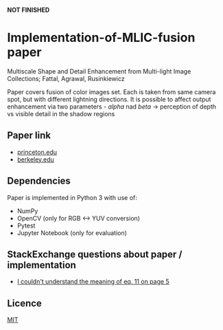 **NOT FINISHED**

# Implementation-of-MLIC-fusion paper
Multiscale Shape and Detail Enhancement from Multi-light Image Collections; Fattal, Agrawal, Rusinkiewicz

Paper covers fusion of color images set. Each is taken from same camera spot, but with different lightning directions. It is possible to affect output enhancement via two parameters - *alpha* nad *beta* -> perception of depth vs visible detail in the shadow regions

## Paper link
* [princeton.edu](https://gfx.cs.princeton.edu/pubs/Fattal_2007_MSA/mlic.pdf)
* [berkeley.edu](http://kneecap.cs.berkeley.edu/papers/mlic/mlic-SIG07.pdf)


## Dependencies

Paper is implemented in Python 3 with use of:
*  NumPy
*  OpenCV (only for RGB <-> YUV conversion)
*  Pytest
*  Jupyter Notebook (only for evaluation)

## StackExchange questions about paper / implementation
* [I couldn't understand the meaning of eq. 11 on page 5](https://dsp.stackexchange.com/questions/26069/multiscale-shape-and-detail-enhancement-from-multi-light-image-collections)

## Licence

[MIT](https://github.com/ToKraTheSecond/Implementation-of-MLIC-fusion/blob/master/LICENSE)
